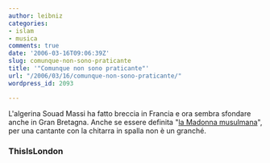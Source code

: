 ```yaml
---
author: leibniz
categories:
- islam
- musica
comments: true
date: '2006-03-16T09:06:39Z'
slug: comunque-non-sono-praticante
title: '"Comunque non sono praticante"'
url: "/2006/03/16/comunque-non-sono-praticante/"
wordpress_id: 2093

---
```

L'algerina Souad Massi ha fatto breccia in Francia e ora sembra sfondare anche in Gran Bretagna. Anche se essere definita "[la Madonna musulmana](https://www.thisislondon.com/music/articles/21985265?source=Evening%20Standard)", per una cantante con la chitarra in spalla non è un granché.


### ThisIsLondon
